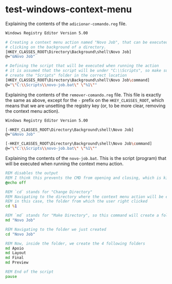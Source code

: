 # test-windows-context-menu

Explaining the contents of the `adicionar-comando.reg` file.

```sh
Windows Registry Editor Version 5.00

# Creating a context menu action named "Novo Job", that can be executed when
# clicking on the background of a directory.
[HKEY_CLASSES_ROOT\Directory\Background\shell\Novo Job]
@="&Novo Job"

# Defining the script that will be executed when running the action
# it is assumed that the script will be under "C:\\Scripts", so make sure to
# create the "Scripts" folder in the correct location
[HKEY_CLASSES_ROOT\Directory\Background\shell\Novo Job\command]
@="\"C:\\Scripts\\novo-job.bat\" \"%1\""
```

Explaining the contents of the `remover-comando.reg` file. This file is exactly the same as above, except for the `-` prefix on the `HKEY_CLASSES_ROOT`, which means that we are unsetting the registry key (or, to be more clear, removing the context menu action).

```sh
Windows Registry Editor Version 5.00

[-HKEY_CLASSES_ROOT\Directory\Background\shell\Novo Job]
@="&Novo Job"

[-HKEY_CLASSES_ROOT\Directory\Background\shell\Novo Job\command]
@="\"C:\\Scripts\\novo-job.bat\" \"%1\""
```

Explaining the contents of the `novo-job.bat`. This is the script (program) that will be executed when running the context menu action.

```bat
REM disables the output
REM I think this prevents the CMD from opening and closing, which is kinda creepy.
@echo off

REM `cd` stands for "Change Directory"
REM Navigating to the directory where the context menu action will be executed
REM in this case, the folder from which the user right clicked
cd %1

REM `md` stands for "Make Directory", so this command will create a folder named "Novo Job" (without the quotes)
md "Novo Job"

REM Navigating to the folder we just created
cd "Novo Job"

REM Now, inside the folder, we create the 4 following folders
md Apoio
md Layout
md Final
md Preview

REM End of the script
pause
```